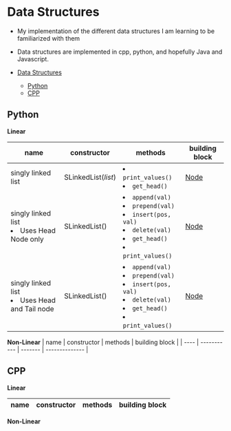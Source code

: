 # Data Structures
- My implementation of the different data structures I am learning to be familiarized with them
- Data structures are implemented in cpp, python, and hopefully Java and Javascript.

- [Data Structures](#data-structures)
  - [Python](#python)
  - [CPP](#cpp)

## Python

**Linear**

| name | constructor | methods | building block |
| ---- | ----------- | ------- | -------------- |
| singly linked list | SLinkedList(<em>list</em>) | <li>`print_values()`</li><li>`get_head()`</li> | [Node]() |  
| singly linked list <br><li>Uses Head Node only</li> | SLinkedList() | <li>`append(val)`</li><li>`prepend(val)`</li><li>`insert(pos, val)`</li><li>`delete(val)`</li><li>`get_head()`</li><li>`print_values()`</li> | [Node]() |
| singly linked list <br><li>Uses Head and Tail node</li> | SLinkedList() | <li>`append(val)`</li><li>`prepend(val)`</li><li>`insert(pos, val)`</li><li>`delete(val)`</li><li>`get_head()`</li><li>`print_values()`</li> | [Node]() |

**Non-Linear**
| name | constructor | methods | building block |
| ---- | ----------- | ------- | -------------- |


## CPP

**Linear**

| name | constructor | methods | building block |
| ---- | ----------- | ------- | -------------- |


**Non-Linear**



